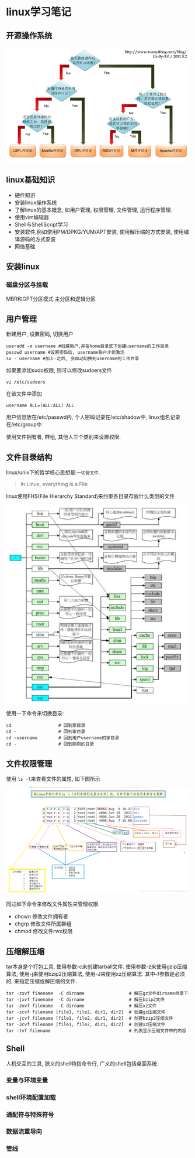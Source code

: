 # linux学习笔记

## 开源操作系统

![开源协议](linux学习笔记/开源协议.png)

## linux基础知识

* 硬件知识
* 安装linux操作系统
* 了解linux的基本概念, 如用户管理, 权限管理, 文件管理, 运行程序管理.
* 使用vim编辑器
* Shell与ShellScript学习
* 安装软件,例如使用PM/DPKG/YUM/APT安装, 使用解压缩的方式安装, 使用编译源码的方式安装
* 网络基础

## 安装linux

### 磁盘分区与挂载

MBR和GPT分区模式
主分区和逻辑分区

## 用户管理

新建用户, 设置密码, 切换用户

```shell
useradd -m username #创建用户,并在home目录底下创建username的工作目录
passwd username #设置密码后, username账户才能激活
su - username #加上-之后, 会自动切换到username的工作目录

```

如果要添加sudo权限, 则可以修改sudoers文件

```shell
vi /etc/sudoers
```

在该文件中添加

```shell
username ALL=(ALL:ALL) ALL
```

用户信息放在/etc/passwd内, 个人密码记录在/etc/shadow中, linux组名记录在/etc/group中

使用文件拥有者, 群组, 其他人三个类别来设置权限.

## 文件目录结构

linux/unix下的哲学核心思想是:`一切皆文件`.
> In Linux, everything is a File

linux使用FHS(File Hierarchy Standard)来约束各目录存放什么类型的文件

![FHS](linux学习笔记/linux_FHS.png)

使用一下命令来切换目录:

```shell
cd                  # 回到家目录
cd ~                # 回到家目录
cd ~username        # 回到用户username的家目录
cd -                # 回到刚刚的目录
```

## 文件权限管理

使用 `ls -l`来查看文件的属性, 如下图所示

![ls](linux学习笔记/linux_ls.png)

同过如下命令来修改文件属性来管理权限

* chown 修改文件拥有者
* chgrp 修改文件所属群组
* chmod 修改文件rwx权限

## 压缩解压缩

tar本身是个打包工具, 使用参数-c来创建tarball文件. 
使用参数-z来使用gzip压缩算法, 使用-j来使用bzip2压缩算法, 使用-J来使用xz压缩算法.
其中-f参数是必须的, 来指定压缩或解压缩的文件.

```shell
tar -zxvf finename  -C dirname                 # 解压gz文件dirname目录下
tar -jxvf finename  -C dirname                 # 解压bzip2文件
tar -Jxvf filename  -C dirname                 # 解压xz文件
tar -zcvf filename [file1, file2, dir1, dir2]  # 创建gz压缩文件
tar -jcvf filename [file1, file2, dir1, dir2]  # 创建bzip2压缩文件
tar -Jcvf filename [file1, file2, dir1, dir2]  # 创建xz压缩文件
tar -tvf filename                              # 列表显示压缩文件中的内容
```

## Shell

人机交互的工具, 狭义的shell特指命令行, 广义的shell包括桌面系统.

### 变量与环境变量

### shell环境配置加载

### 通配符与特殊符号

### 数据流重导向

### 管线
